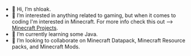 - 👋 Hi, I’m shloak.
- 👀 I’m interested in anything related to gaming, but when it comes to coding I'm interested in Minecraft. For more info check this out --> [Minecraft Projects](https://github.com/Minecraft-Pyro).
- 🌱 I’m currently learning some Java.
- 💞️ I’m looking to collaborate on Minecraft Datapack, Minecraft Resource packs, and Minecraft Mods.

<!---
shloakvatsyayan/shloakvatsyayan is a ✨ special ✨ repository because its `README.md` (this file) appears on your GitHub profile.
You can click the Preview link to take a look at your changes.
--->
